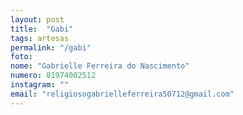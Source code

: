 ```yaml
---
layout: post
title:  "Gabi"
tags: artesas
permalink: "/gabi"
foto: 
nome: "Gabrielle Ferreira do Nascimento"
numero: 81974002512
instagram: ""
email: "religiosogabrielleferreira50712@gmail.com"
---
```



  
